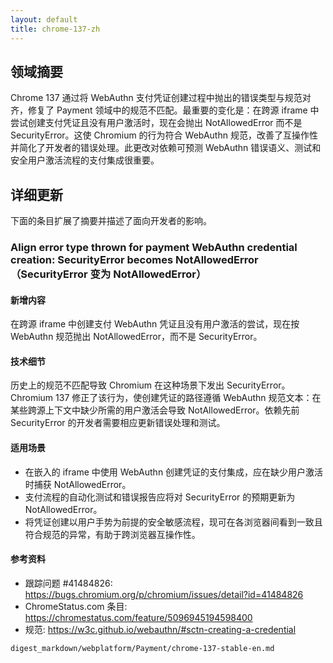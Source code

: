 ```yaml
---
layout: default
title: chrome-137-zh
---
```


## 领域摘要

Chrome 137 通过将 WebAuthn 支付凭证创建过程中抛出的错误类型与规范对齐，修复了 Payment 领域中的规范不匹配。最重要的变化是：在跨源 iframe 中尝试创建支付凭证且没有用户激活时，现在会抛出 NotAllowedError 而不是 SecurityError。这使 Chromium 的行为符合 WebAuthn 规范，改善了互操作性并简化了开发者的错误处理。此更改对依赖可预测 WebAuthn 错误语义、测试和安全用户激活流程的支付集成很重要。

## 详细更新

下面的条目扩展了摘要并描述了面向开发者的影响。

### Align error type thrown for payment WebAuthn credential creation: SecurityError becomes NotAllowedError（SecurityError 变为 NotAllowedError）

#### 新增内容
在跨源 iframe 中创建支付 WebAuthn 凭证且没有用户激活的尝试，现在按 WebAuthn 规范抛出 NotAllowedError，而不是 SecurityError。

#### 技术细节
历史上的规范不匹配导致 Chromium 在这种场景下发出 SecurityError。Chromium 137 修正了该行为，使创建凭证的路径遵循 WebAuthn 规范文本：在某些跨源上下文中缺少所需的用户激活会导致 NotAllowedError。依赖先前 SecurityError 的开发者需要相应更新错误处理和测试。

#### 适用场景
- 在嵌入的 iframe 中使用 WebAuthn 创建凭证的支付集成，应在缺少用户激活时捕获 NotAllowedError。
- 支付流程的自动化测试和错误报告应将对 SecurityError 的预期更新为 NotAllowedError。
- 将凭证创建以用户手势为前提的安全敏感流程，现可在各浏览器间看到一致且符合规范的异常，有助于跨浏览器互操作性。

#### 参考资料
- 跟踪问题 #41484826: https://bugs.chromium.org/p/chromium/issues/detail?id=41484826
- ChromeStatus.com 条目: https://chromestatus.com/feature/5096945194598400
- 规范: https://w3c.github.io/webauthn/#sctn-creating-a-credential

```text
digest_markdown/webplatform/Payment/chrome-137-stable-en.md
